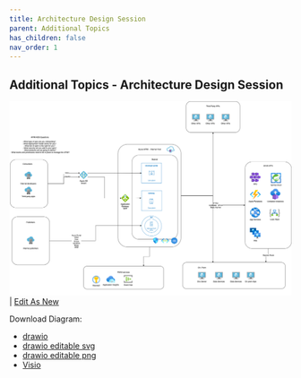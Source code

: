 ```yaml
---
title: Architecture Design Session
parent: Additional Topics
has_children: false
nav_order: 1
---
```



## Additional Topics - Architecture Design Session



![](../../assets/images/apimADSv2.png)
| <a href="https://app.diagrams.net/#Uhttps%3A%2F%2Fraw.githubusercontent.com%2FAzure%2Fapim-lab%2Fmain%2Fassets%2Fdiagrams%2FapimADSv2.drawio" target="_blank">Edit As New</a> 

Download Diagram:
- [drawio](../../assets/diagramas/apimADSv2.drawio)
- [drawio editable svg](../../assets/diagramas/apimADSv2.svg)
- [drawio editable png](../../assets/diagramas/apimADSv2.png)
- [Visio](../../assets/diagramas/apimADSv2.vsdx)
